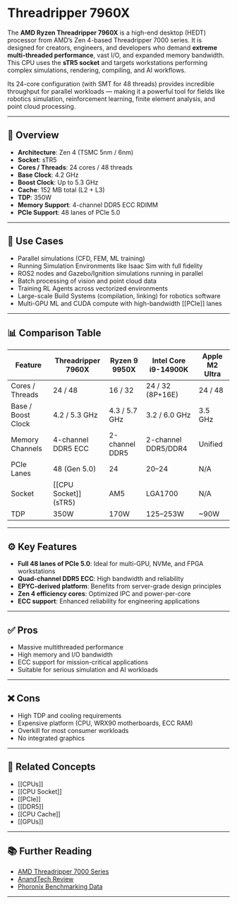 # Threadripper 7960X

The **AMD Ryzen Threadripper 7960X** is a high-end desktop (HEDT) processor from AMD’s Zen 4-based Threadripper 7000 series. It is designed for creators, engineers, and developers who demand **extreme multi-threaded performance**, vast I/O, and expanded memory bandwidth. This CPU uses the **sTR5 socket** and targets workstations performing complex simulations, rendering, compiling, and AI workflows.

Its 24-core configuration (with SMT for 48 threads) provides incredible throughput for parallel workloads — making it a powerful tool for fields like robotics simulation, reinforcement learning, finite element analysis, and point cloud processing.

---

## 🧠 Overview

- **Architecture**: Zen 4 (TSMC 5nm / 6nm)  
- **Socket**: sTR5  
- **Cores / Threads**: 24 cores / 48 threads  
- **Base Clock**: 4.2 GHz  
- **Boost Clock**: Up to 5.3 GHz  
- **Cache**: 152 MB total (L2 + L3)  
- **TDP**: 350W  
- **Memory Support**: 4-channel DDR5 ECC RDIMM  
- **PCIe Support**: 48 lanes of PCIe 5.0  

---

## 🧪 Use Cases

- Parallel simulations (CFD, FEM, ML training)  
- Running Simulation Environments like Isaac Sim with full fidelity  
- ROS2 nodes and Gazebo/Ignition simulations running in parallel  
- Batch processing of vision and point cloud data  
- Training RL Agents across vectorized environments  
- Large-scale Build Systems (compilation, linking) for robotics software  
- Multi-GPU ML and CUDA compute with high-bandwidth [[PCIe]] lanes

---

## 📊 Comparison Table

| Feature                  | Threadripper 7960X     | Ryzen 9 9950X     | Intel Core i9-14900K | Apple M2 Ultra             |
|--------------------------|-------------------------|------------------------|---------------------------|----------------------------|
| Cores / Threads          | 24 / 48                 | 16 / 32                | 24 / 32 (8P+16E)          | 24 / 48                    |
| Base / Boost Clock       | 4.2 / 5.3 GHz           | 4.3 / 5.7 GHz          | 3.2 / 6.0 GHz             | 3.5 GHz                    |
| Memory Channels          | 4-channel DDR5 ECC      | 2-channel DDR5         | 2-channel DDR5/DDR4       | Unified                    |
| PCIe Lanes               | 48 (Gen 5.0)            | 24                     | 20–24                     | N/A                        |
| Socket                  | [[CPU Socket]] (sTR5)    | AM5                   | LGA1700                   | N/A                        |
| TDP                      | 350W                    | 170W                   | 125–253W                  | ~90W                       |

---

## ⚙️ Key Features

- **Full 48 lanes of PCIe 5.0**: Ideal for multi-GPU, NVMe, and FPGA workstations  
- **Quad-channel DDR5 ECC**: High bandwidth and reliability  
- **EPYC-derived platform**: Benefits from server-grade design principles  
- **Zen 4 efficiency cores**: Optimized IPC and power-per-core  
- **ECC support**: Enhanced reliability for engineering applications

---

## ✅ Pros

- Massive multithreaded performance  
- High memory and I/O bandwidth  
- ECC support for mission-critical applications  
- Suitable for serious simulation and AI workloads

---

## ❌ Cons

- High TDP and cooling requirements  
- Expensive platform (CPU, WRX90 motherboards, ECC RAM)  
- Overkill for most consumer workloads  
- No integrated graphics

---

## 🔗 Related Concepts

- [[CPUs]]  
- [[CPU Socket]]  
- [[PCIe]]  
- [[DDR5]]  
- [[CPU Cache]]  
- [[GPUs]]  

---

## 📚 Further Reading

- [AMD Threadripper 7000 Series](https://www.amd.com/en/processors/threadripper-pro)  
- [AnandTech Review](https://www.anandtech.com/show/20053/amd-threadripper-7000-review)  
- [Phoronix Benchmarking Data](https://www.phoronix.com/scan.php?page=home)

---
